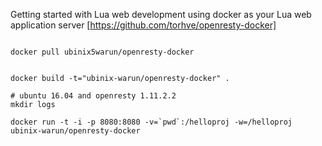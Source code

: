 Getting started with Lua web development using docker as your Lua web application server [https://github.com/torhve/openresty-docker]

```

docker pull ubinix5warun/openresty-docker

```

```

docker build -t="ubinix-warun/openresty-docker" .

# ubuntu 16.04 and openresty 1.11.2.2
mkdir logs

docker run -t -i -p 8080:8080 -v=`pwd`:/helloproj -w=/helloproj ubinix-warun/openresty-docker

```